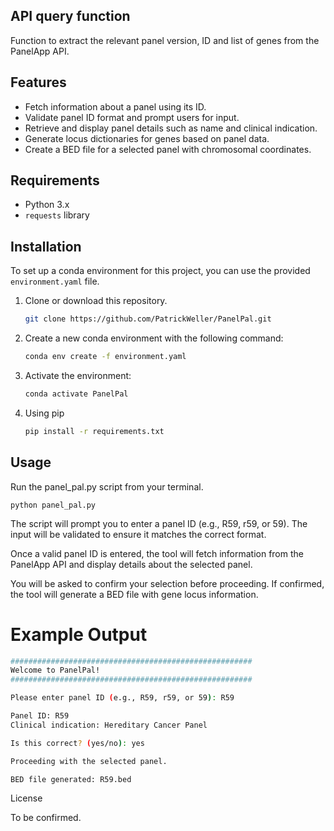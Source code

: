 ## API query function

Function to extract the relevant panel version, ID and list of genes from the PanelApp API. 

## Features

- Fetch information about a panel using its ID.
- Validate panel ID format and prompt users for input.
- Retrieve and display panel details such as name and clinical indication.
- Generate locus dictionaries for genes based on panel data.
- Create a BED file for a selected panel with chromosomal coordinates.

## Requirements

- Python 3.x
- `requests` library

## Installation

To set up a conda environment for this project, you can use the provided `environment.yaml` file.

1. Clone or download this repository.

   ```bash
   git clone https://github.com/PatrickWeller/PanelPal.git
2. Create a new conda environment with the following command:

   ```bash
   conda env create -f environment.yaml
3. Activate the environment:

    ```bash
    conda activate PanelPal
4. Using pip

    ```bash
    pip install -r requirements.txt
## Usage

Run the panel_pal.py script from your terminal.

    python panel_pal.py

The script will prompt you to enter a panel ID (e.g., R59, r59, or 59). The input will be validated to ensure it matches the correct format.

Once a valid panel ID is entered, the tool will fetch information from the PanelApp API and display details about the selected panel.

You will be asked to confirm your selection before proceeding. If confirmed, the tool will generate a BED file with gene locus information.

# Example Output
```bash
######################################################
Welcome to PanelPal!
######################################################

Please enter panel ID (e.g., R59, r59, or 59): R59

Panel ID: R59
Clinical indication: Hereditary Cancer Panel

Is this correct? (yes/no): yes

Proceeding with the selected panel.

BED file generated: R59.bed
```

License

To be confirmed.